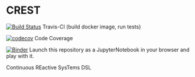 # CREST

[![Build Status](https://travis-ci.org/stklik/CREST.svg?branch=master)](https://travis-ci.org/stklik/CREST)
Travis-CI (build docker image, run tests)

[![codecov](https://codecov.io/gh/stklik/CREST/branch/master/graph/badge.svg)](https://codecov.io/gh/stklik/CREST)
Code Coverage

[![Binder](https://mybinder.org/badge.svg)](https://mybinder.org/v2/gh/stklik/CREST/master)
Launch this repository as a JupyterNotebook in your browser and play with it.


Continuous REactive SysTems DSL
